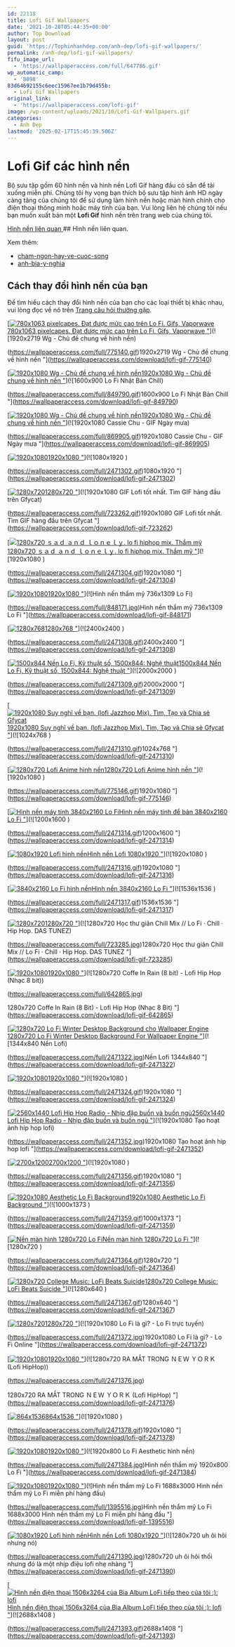 ```yaml
---
id: 22118
title: Lofi Gif Wallpapers
date: '2021-10-28T05:44:35+00:00'
author: Top Download
layout: post
guid: 'https://Tophinhanhdep.com/anh-dep/lofi-gif-wallpapers/'
permalink: /anh-dep/lofi-gif-wallpapers/
fifu_image_url:
  - 'https://wallpaperaccess.com/full/647786.gif'
wp_automatic_camp:
  - '8098'
83d64692155c6eec15967ee1b79d455b:
  - Lofi Gif Wallpapers
original_link:
  - 'https://wallpaperaccess.com/lofi-gif'
image: /wp-content/uploads/2021/10/Lofi-Gif-Wallpapers.gif
categories:
  - Ảnh Đẹp
lastmod: '2025-02-17T15:45:39.506Z'
---
```

# Lofi Gif các hình nền

Bộ sưu tập gồm 60 hình nền và hình nền Lofi Gif hàng đầu có sẵn để tải xuống miễn phí. Chúng tôi hy vọng bạn thích bộ sưu tập hình ảnh HD ngày càng tăng của chúng tôi để sử dụng làm hình nền hoặc màn hình chính cho điện thoại thông minh hoặc máy tính của bạn. Vui lòng liên hệ chúng tôi nếu bạn muốn xuất bản một **Lofi Gif** hình nền trên trang web của chúng tôi.

[Hình nền liên quan ](#related) ## Hình nền liên quan.

   
 Xem thêm:

   
- [cham-ngon-hay-ve-cuoc-song](https://tophinhanhdep.com/nhung-cau-noi-hay/cham-ngon-hay-ve-cuoc-song/)
- [anh-bia-y-nghia](https://tophinhanhdep.com/anh-bia/anh-bia-y-nghia/)

## Cách thay đổi hình nền của bạn

Để tìm hiểu cách thay đổi hình nền của bạn cho các loại thiết bị khác nhau, vui lòng đọc về nó trên [Trang câu hỏi thường gặp](https://tophinhanhdep.com/faq/).

  
[[![780x1063 pixelcapes.  Đạt được mức cao trên Lo Fi.  Gifs, Vaporwave](https://wallpaperaccess.com/full/647786.gif)780x1063 pixelcapes. Đạt được mức cao trên Lo Fi. Gifs, Vaporwave "](https://wallpaperaccess.com/download/lofi-gif-647786)](![1920x2719 Wg - Chủ đề chung về hình nền)

(https://wallpaperaccess.com/full/775140.gif)1920x2719 Wg - Chủ đề chung về hình nền "](https://wallpaperaccess.com/download/lofi-gif-775140)

[[![1920x1080 Wg - Chủ đề chung về hình nền](https://wallpaperaccess.com/full/869923.gif)1920x1080 Wg - Chủ đề chung về hình nền "](https://wallpaperaccess.com/download/lofi-gif-869923)](![1600x900 Lo Fi Nhật Bản Chill)

(https://wallpaperaccess.com/full/849790.gif)1600x900 Lo Fi Nhật Bản Chill "](https://wallpaperaccess.com/download/lofi-gif-849790)

[[![1920x1080 Wg - Chủ đề chung về hình nền](https://wallpaperaccess.com/full/869910.gif)1920x1080 Wg - Chủ đề chung về hình nền "](https://wallpaperaccess.com/download/lofi-gif-869910)](![1920x1080 Cassie Chu - GIF Ngày mưa)

(https://wallpaperaccess.com/full/869905.gif)1920x1080 Cassie Chu - GIF Ngày mưa "](https://wallpaperaccess.com/download/lofi-gif-869905)

[[![1920x1080 ](https://wallpaperaccess.com/full/2471283.gif)1920x1080 "](https://wallpaperaccess.com/download/lofi-gif-2471283)](![1080x1920 )

(https://wallpaperaccess.com/full/2471302.gif)1080x1920 "](https://wallpaperaccess.com/download/lofi-gif-2471302)

[[![1280x720 ](https://wallpaperaccess.com/full/2471303.gif)1280x720 "](https://wallpaperaccess.com/download/lofi-gif-2471303)](![1920x1080 GIF Lofi tốt nhất.  Tìm GIF hàng đầu trên Gfycat)

(https://wallpaperaccess.com/full/723262.gif)1920x1080 GIF Lofi tốt nhất. Tìm GIF hàng đầu trên Gfycat "](https://wallpaperaccess.com/download/lofi-gif-723262)

[[![1280x720 ｓａｄ ａｎｄ ｌｏｎｅｌｙ.  lo fi hiphop mix.  Thẩm mỹ](https://wallpaperaccess.com/full/639677.jpg)1280x720 ｓａｄ ａｎｄ ｌｏｎｅｌｙ. lo fi hiphop mix. Thẩm mỹ "](https://wallpaperaccess.com/download/lofi-gif-639677)](![1920x1080 )

(https://wallpaperaccess.com/full/2471304.gif)1920x1080 "](https://wallpaperaccess.com/download/lofi-gif-2471304)

 [[![1920x1080 ](https://wallpaperaccess.com/full/2471305.gif)1920x1080 "](https://wallpaperaccess.com/download/lofi-gif-2471305)](![Hình nền thẩm mỹ 736x1309 Lo Fi)

(https://wallpaperaccess.com/full/848171.jpg)Hình nền thẩm mỹ 736x1309 Lo Fi "](https://wallpaperaccess.com/download/lofi-gif-848171)

[[![1280x768 ](https://wallpaperaccess.com/full/785502.gif)1280x768 "](https://wallpaperaccess.com/download/lofi-gif-785502)](![2400x2400 )

(https://wallpaperaccess.com/full/2471308.gif)2400x2400 "](https://wallpaperaccess.com/download/lofi-gif-2471308)

[[![1500x844 Nền Lo Fi, Kỹ thuật số, 1500x844: Nghệ thuật](https://wallpaperaccess.com/full/647870.png)1500x844 Nền Lo Fi, Kỹ thuật số, 1500x844: Nghệ thuật "](https://wallpaperaccess.com/download/lofi-gif-647870)](![2000x2000 )

(https://wallpaperaccess.com/full/2471309.gif)2000x2000 "](https://wallpaperaccess.com/download/lofi-gif-2471309)

[[![1920x1080 Suy nghĩ về bạn.  (lofi Jazzhop Mix).  Tìm, Tạo và Chia sẻ Gfycat](https://wallpaperaccess.com/full/642911.jpg)1920x1080 Suy nghĩ về bạn. (lofi Jazzhop Mix). Tìm, Tạo và Chia sẻ Gfycat "](https://wallpaperaccess.com/download/lofi-gif-642911)](![1024x768 )

(https://wallpaperaccess.com/full/2471310.gif)1024x768 "](https://wallpaperaccess.com/download/lofi-gif-2471310)

[[![1280x720 Lofi Anime hình nền](https://wallpaperaccess.com/full/279091.jpg)1280x720 Lofi Anime hình nền "](https://wallpaperaccess.com/download/lofi-gif-279091)](![1920x1080 )

(https://wallpaperaccess.com/full/775146.gif)1920x1080 "](https://wallpaperaccess.com/download/lofi-gif-775146)

[[![Hình nền máy tính 3840x2160 Lo Fi](https://wallpaperaccess.com/full/2471313.png)Hình nền máy tính để bàn 3840x2160 Lo Fi "](https://wallpaperaccess.com/download/lofi-gif-2471313)](![1200x1600 )

(https://wallpaperaccess.com/full/2471314.gif)1200x1600 "](https://wallpaperaccess.com/download/lofi-gif-2471314)

[[![1080x1920 Lofi hình nền](https://wallpaperaccess.com/full/1313169.png)Hình nền Lofi 1080x1920 "](https://wallpaperaccess.com/download/lofi-gif-1313169)](![1920x1080 )

(https://wallpaperaccess.com/full/2471316.gif)1920x1080 "](https://wallpaperaccess.com/download/lofi-gif-2471316)

[[![3840x2160 Lo Fi hình nền](https://wallpaperaccess.com/full/279086.jpg)Hình nền 3840x2160 Lo Fi "](https://wallpaperaccess.com/download/lofi-gif-279086)](![1536x1536 )

(https://wallpaperaccess.com/full/2471317.gif)1536x1536 "](https://wallpaperaccess.com/download/lofi-gif-2471317)

[[![1280x720 ](https://wallpaperaccess.com/full/642915.gif)1280x720 "](https://wallpaperaccess.com/download/lofi-gif-642915)](![1280x720 Học thư giãn Chill Mix // Lo Fi · Chill · Hip Hop.  DAS TUNEZ)

(https://wallpaperaccess.com/full/723285.jpg)1280x720 Học thư giãn Chill Mix // Lo Fi · Chill · Hip Hop. DAS TUNEZ "](https://wallpaperaccess.com/download/lofi-gif-723285)

[[![1920x1080 ](https://wallpaperaccess.com/full/775137.gif)1920x1080 "](https://wallpaperaccess.com/download/lofi-gif-775137)](![1280x720 Coffe In Rain (8 bit) - Lofi Hip Hop (Nhạc 8 bit))

(https://wallpaperaccess.com/full/642865.jpg)

1280x720 Coffe In Rain (8 Bit) - Lofi Hip Hop (Nhạc 8 Bit) "](https://wallpaperaccess.com/download/lofi-gif-642865)

[[![1280x720 Lo Fi Winter Desktop Background cho Wallpaper Engine](https://wallpaperaccess.com/full/754272.jpg)1280x720 Lo Fi Winter Desktop Background For Wallpaper Engine "](https://wallpaperaccess.com/download/lofi-gif-754272)](![1344x840 Nền Lofi)

(https://wallpaperaccess.com/full/2471322.jpg)Nền Lofi 1344x840 "](https://wallpaperaccess.com/download/lofi-gif-2471322)

[[![1920x1080 ](https://wallpaperaccess.com/full/2471323.gif)1920x1080 "](https://wallpaperaccess.com/download/lofi-gif-2471323)](![1920x1080 )

(https://wallpaperaccess.com/full/2471324.gif)1920x1080 "](https://wallpaperaccess.com/download/lofi-gif-2471324)

[[![2560x1440 Lofi Hip Hop Radio - Nhịp đập buồn và buồn ngủ](https://wallpaperaccess.com/full/2471350.jpg)2560x1440 Lofi Hip Hop Radio - Nhịp đập buồn và buồn ngủ "](https://wallpaperaccess.com/download/lofi-gif-2471350)](![1920x1080 Tạo hoạt ảnh hip hop lofi)

(https://wallpaperaccess.com/full/2471352.jpg)1920x1080 Tạo hoạt ảnh hip hop lofi "](https://wallpaperaccess.com/download/lofi-gif-2471352)

[[![2700x1200 ](https://wallpaperaccess.com/full/2471354.gif)2700x1200 "](https://wallpaperaccess.com/download/lofi-gif-2471354)](![1920x1080 )

(https://wallpaperaccess.com/full/2471356.gif)1920x1080 "](https://wallpaperaccess.com/download/lofi-gif-2471356)

[[![1920x1080 Aesthetic Lo Fi Background](https://wallpaperaccess.com/full/2411176.jpg)1920x1080 Aesthetic Lo Fi Background "](https://wallpaperaccess.com/download/lofi-gif-2411176)](![1000x1373 )

(https://wallpaperaccess.com/full/2471359.gif)1000x1373 "](https://wallpaperaccess.com/download/lofi-gif-2471359)

[[![Nền màn hình 1280x720 Lo Fi](https://wallpaperaccess.com/full/2471360.jpg)Nền màn hình 1280x720 Lo Fi "](https://wallpaperaccess.com/download/lofi-gif-2471360)](![1280x720 )

(https://wallpaperaccess.com/full/2471364.gif)1280x720 "](https://wallpaperaccess.com/download/lofi-gif-2471364)

[[![1280x720 College Music: LoFi Beats Suicide](https://wallpaperaccess.com/full/2223405.jpg)1280x720 College Music: LoFi Beats Suicide "](https://wallpaperaccess.com/download/lofi-gif-2223405)](![1280x640 )

(https://wallpaperaccess.com/full/2471367.gif)1280x640 "](https://wallpaperaccess.com/download/lofi-gif-2471367)

[[![1280x720 ](https://wallpaperaccess.com/full/2471368.gif)1280x720 "](https://wallpaperaccess.com/download/lofi-gif-2471368)](![1920x1080 Lo Fi là gì?  - Lo Fi trực tuyến)

(https://wallpaperaccess.com/full/2471372.jpg)1920x1080 Lo Fi là gì? - Lo Fi Online "](https://wallpaperaccess.com/download/lofi-gif-2471372)

[[![1920x1080 ](https://wallpaperaccess.com/full/2471374.gif)1920x1080 "](https://wallpaperaccess.com/download/lofi-gif-2471374)](![1280x720 RA MẮT TRONG ＮＥＷ ＹＯＲＫ (Lofi HipHop))

(https://wallpaperaccess.com/full/2471376.jpg)

1280x720 RA MẮT TRONG ＮＥＷ ＹＯＲＫ (Lofi HipHop) "](https://wallpaperaccess.com/download/lofi-gif-2471376)

[[![864x1536 ](https://wallpaperaccess.com/full/2471377.gif)864x1536 "](https://wallpaperaccess.com/download/lofi-gif-2471377)](![1920x1080 )

(https://wallpaperaccess.com/full/2471378.gif)1920x1080 "](https://wallpaperaccess.com/download/lofi-gif-2471378)

[[![1920x1080 ](https://wallpaperaccess.com/full/2471382.gif)1920x1080 "](https://wallpaperaccess.com/download/lofi-gif-2471382)](![1920x800 Lo Fi Aesthetic hình nền)

(https://wallpaperaccess.com/full/2471384.jpg)Hình nền thẩm mỹ 1920x800 Lo Fi "](https://wallpaperaccess.com/download/lofi-gif-2471384)

[[![1920x1080 ](https://wallpaperaccess.com/full/2471386.gif)1920x1080 "](https://wallpaperaccess.com/download/lofi-gif-2471386)](![Hình nền thẩm mỹ Lo Fi 1688x3000 Hình nền thẩm mỹ Lo Fi miễn phí hàng đầu)

(https://wallpaperaccess.com/full/1395516.jpg)Hình nền thẩm mỹ Lo Fi 1688x3000 Hình nền thẩm mỹ Lo Fi miễn phí hàng đầu "](https://wallpaperaccess.com/download/lofi-gif-1395516)

[[![1080x1920 Lofi hình nền](https://wallpaperaccess.com/full/1313180.png)Hình nền Lofi 1080x1920 "](https://wallpaperaccess.com/download/lofi-gif-1313180)](![1280x720 uh ôi hôi nhưng nó)

(https://wallpaperaccess.com/full/2471390.jpg)1280x720 uh ôi hôi thối nhưng đó là một nhịp điệu lofi nhẹ nhàng "](https://wallpaperaccess.com/download/lofi-gif-2471390)

[[![Hình nền điện thoại 1506x3264 của Bìa Album LoFi tiếp theo của tôi :): lofi](https://wallpaperaccess.com/full/2471391.png)Hình nền điện thoại 1506x3264 của Bìa Album LoFi tiếp theo của tôi :): lofi "](https://wallpaperaccess.com/download/lofi-gif-2471391)](![2688x1408 )

(https://wallpaperaccess.com/full/2471393.gif)2688x1408 "](https://wallpaperaccess.com/download/lofi-gif-2471393)
